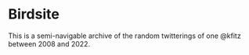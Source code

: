# Birdsite

This is a semi-navigable archive of the random twitterings of one @kfitz between 2008 and 2022.